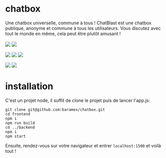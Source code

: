 # chatbox
Une chatbox universelle, commune à tous !
ChatBlast est une chatbox publique, anonyme et commune à tous les utilisateurs. Vous discutez avec tout le monde en même, cela peut être plutôt amusant !<br/><br/>
[![](https://tokei.rs/b1/github/baramex/chatblast)]()
[![](https://img.shields.io/github/languages/top/baramex/chatblast?style=for-the-badge)]()

[![](https://img.shields.io/github/downloads/baramex/chatblast/total?style=for-the-badge)](https://github.com/baramex/chatblast/releases/)
[![](https://img.shields.io/github/v/release/baramex/chatblast?style=for-the-badge&label=last%20release)](https://github.com/baramex/chatblast/releases/latest/)
[![](https://img.shields.io/github/release-date/baramex/chatblast.svg?style=for-the-badge&label=last%20release%20date)](https://github.com/baramex/chatblast/releases/latest/)

[![](https://img.shields.io/github/license/baramex/chatblast?style=for-the-badge)](https://choosealicense.com/licenses/lgpl-3.0/)
[![](https://img.shields.io/badge/author-baramex%20&%20vipex-red?style=for-the-badge)]()

# installation
C'est un projet node, il suffit de clone le projet puis de lancer l'app.js:
```console
git clone git@github.com:baramex/chatbox.git
cd frontend
npm i
npm run build
cd ../backend
npm i
npm start
```
Ensuite, rendez-vous sur votre navigateur et entrer `localhost:1500` et voilà tout !
